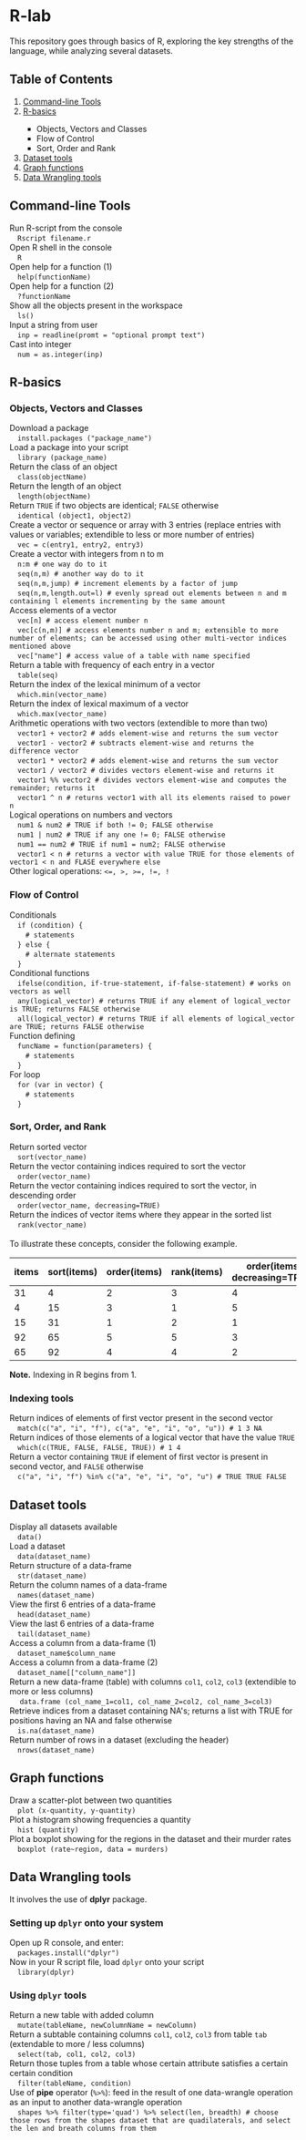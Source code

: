 # R-lab

This repository goes through basics of R, exploring the key strengths of the language, while analyzing several datasets.

## Table of Contents
<ol>
    <li> <a href="#command-line-tools"> Command-line Tools </a> </li>
    <li> <a href="#r-basics"> R-basics </a> </li>
        <ul type="square">
            <li>Objects, Vectors and Classes</li>
            <li>Flow of Control</li>
            <li>Sort, Order and Rank</li>
        </ul>
    <li> <a href="#dataset-tools"> Dataset tools </a> </li>
    <li> <a href="#graph-functions"> Graph functions </a> </li>
    <li> <a href="#data-wrangling-tools"> Data Wrangling tools </a> </li>
</ol>

## Command-line Tools
Run R-script from the console <br>
&emsp;`Rscript filename.r` <br>
Open R shell in the console <br> 
&emsp;`R` <br>
Open help for a function (1) <br>
&emsp;`help(functionName)` <br>
Open help for a function (2) <br>
&emsp;`?functionName` <br>
Show all the objects present in the workspace <br>
&emsp;`ls()` <br>
Input a string from user <br>
&emsp;`inp = readline(promt = "optional prompt text")` <br>
Cast into integer <br>
&emsp;`num = as.integer(inp)`


## R-basics
### Objects, Vectors and Classes
Download a package <br>
&emsp;`install.packages ("package_name")` <br>
Load a package into your script <br>
&emsp;`library (package_name)` <br>
Return the class of an object <br>
&emsp;`class(objectName)` <br>
Return the length of an object <br>
&emsp;`length(objectName)` <br>
Return `TRUE` if two objects are identical; `FALSE` otherwise <br>
&emsp;`identical (object1, object2)` <br>
Create a vector or sequence or array with 3 entries (replace entries with values or variables; extendible to less or more number of entries)<br>
&emsp;`vec = c(entry1, entry2, entry3)` <br>
Create a vector with integers from n to m <br>
&emsp;`n:m # one way do to it` <br>
&emsp;`seq(n,m) # another way do to it` <br>
&emsp;`seq(n,m,jump) # increment elements by a factor of jump` <br>
&emsp;`seq(n,m,length.out=l) # evenly spread out elements between n and m containing l elements incrementing by the same amount` <br>
Access elements of a vector <br>
&emsp;`vec[n] # access element number n` <br>
&emsp;`vec[c(n,m)] # access elements number n and m; extensible to more number of elements; can be accessed using other multi-vector indices mentioned above` <br>
&emsp;`vec["name"] # access value of a table with name specified` <br>
Return a table with frequency of each entry in a vector <br>
&emsp;`table(seq)` <br>
Return the index of the lexical minimum of a vector <br>
&emsp;`which.min(vector_name)` <br>
Return the index of lexical maximum of a vector <br>
&emsp;`which.max(vector_name)` <br>
Arithmetic operations with two vectors (extendible to more than two) <br>
&emsp;`vector1 + vector2 # adds element-wise and returns the sum vector` <br>
&emsp;`vector1 - vector2 # subtracts element-wise and returns the difference vector` <br>
&emsp;`vector1 * vector2 # adds element-wise and returns the sum vector` <br>
&emsp;`vector1 / vector2 # divides vectors element-wise and returns it` <br>
&emsp;`vector1 %% vector2 # divides vectors element-wise and computes the remainder; returns it` <br>
&emsp;`vector1 ^ n # returns vector1 with all its elements raised to power n` <br>
Logical operations on numbers and vectors <br>
&emsp;`num1 & num2 # TRUE if both != 0; FALSE otherwise` <br>
&emsp;`num1 | num2 # TRUE if any one != 0; FALSE otherwise` <br>
&emsp;`num1 == num2 # TRUE if num1 = num2; FALSE otherwise` <br>
&emsp;`vector1 < n # returns a vector with value TRUE for those elements of vector1 < n and FLASE everywhere else` <br>
Other logical operations: `<=, >, >=, !=, !` <br>

### Flow of Control
Conditionals <br>
&emsp;`if (condition) {` <br>
&emsp;&emsp;`# statements` <br>
&emsp;`} else {` <br>
&emsp;&emsp;`# alternate statements` <br>
&emsp;`}` <br>
Conditional functions <br>
&emsp;`ifelse(condition, if-true-statement, if-false-statement) # works on vectors as well` <br>
&emsp;`any(logical_vector) # returns TRUE if any element of logical_vector is TRUE; returns FALSE otherwise` <br>
&emsp;`all(logical_vector) # returns TRUE if all elements of logical_vector are TRUE; returns FALSE otherwise` <br>
Function defining <br>
&emsp;`funcName = function(parameters) {` <br>
&emsp;&emsp;`# statements` <br>
&emsp;`}` <br>
For loop <br>
&emsp;`for (var in vector) {` <br>
&emsp;&emsp;`# statements` <br>
&emsp;`}` <br>



### Sort, Order, and Rank
Return sorted vector <br>
&emsp;`sort(vector_name)` <br>
Return the vector containing indices required to sort the vector <br>
&emsp;`order(vector_name)` <br>
Return the vector containing indices required to sort the vector, in descending order <br>
&emsp;`order(vector_name, decreasing=TRUE)` <br>
Return the indices of vector items where they appear in the sorted list <br>
&emsp;`rank(vector_name)` <br> <br>
To illustrate these concepts, consider the following example.
<table>
    <thead>
        <th>items</th>
        <th>sort(items)</th>
        <th>order(items)</th>
        <th>rank(items)</th>
        <th>order(items, decreasing=TRUE)</th>
    </thead>
    <tr>
        <td>31</td>
        <td>4</td>
        <td>2</td>
        <td>3</td>
        <td>4</td>
    </tr>
    <tr>
        <td>4</td>
        <td>15</td>
        <td>3</td>
        <td>1</td>
        <td>5</td>
    </tr>
    <tr>
        <td>15</td>
        <td>31</td>
        <td>1</td>
        <td>2</td>
        <td>1</td>
    </tr>
    <tr>
        <td>92</td>
        <td>65</td>
        <td>5</td>
        <td>5</td>
        <td>3</td>
    </tr>
    <tr>
        <td>65</td>
        <td>92</td>
        <td>4</td>
        <td>4</td>
        <td>2</td>
    </tr>
</table>

**Note.** Indexing in R begins from 1.


### Indexing tools
Return indices of elements of first vector present in the second vector <br>
&emsp;`match(c("a", "i", "f"), c("a", "e", "i", "o", "u")) # 1 3 NA` <br>
Return indices of those elements of a logical vector that have the value `TRUE`<br>
&emsp;`which(c(TRUE, FALSE, FALSE, TRUE)) # 1 4` <br>
Return a vector containing `TRUE` if element of first vector is present in second vector, and `FALSE` otherwise <br>
&emsp;`c("a", "i", "f") %in% c("a", "e", "i", "o", "u") # TRUE TRUE FALSE` <br>



## Dataset tools
Display all datasets available <br>
&emsp;`data()` <br>
Load a dataset <br>
&emsp;`data(dataset_name)` <br>
Return structure of a data-frame <br>
&emsp;`str(dataset_name)` <br>
Return the column names of a data-frame <br>
&emsp;`names(dataset_name)` <br>
View the first 6 entries of a data-frame <br>
&emsp;`head(dataset_name)` <br>
View the last 6 entries of a data-frame <br>
&emsp;`tail(dataset_name)` <br>
Access a column from a data-frame (1) <br>
&emsp;`dataset_name$column_name` <br>
Access a column from a data-frame (2) <br>
&emsp;`dataset_name[["column_name"]]` <br>
Return a new data-frame (table) with columns `col1`, `col2`, `col3` (extendible to more or less columns) <br>
&emsp; `data.frame (col_name_1=col1, col_name_2=col2, col_name_3=col3)` <br>
Retrieve indices from a dataset containing NA's; returns a list with TRUE for positions having an NA and false otherwise <br>
&emsp;`is.na(dataset_name)`  <br>
Return number of rows in a dataset (excluding the header) <br>
&emsp;`nrows(dataset_name)`

## Graph functions
Draw a scatter-plot between two quantities <br>
&emsp;`plot (x-quantity, y-quantity)` <br>
Plot a histogram showing frequencies a quantity<br>
&emsp;`hist (quantity)` <br>
Plot a boxplot showing for the regions in the dataset and their murder rates <br>
&emsp;`boxplot (rate~region, data = murders)` <br>


## Data Wrangling tools
It involves the use of **dplyr** package.
### Setting up `dplyr` onto your system
Open up R console, and enter: <br>
&emsp;`packages.install("dplyr")` <br>
Now in your R script file, load `dplyr` onto your script <br>
&emsp;`library(dplyr)` <br>
### Using `dplyr` tools
Return a new table with added column <br>
&emsp;`mutate(tableName, newColumnName = newColumn)` <br>
Return a subtable containing columns `col1`, `col2`, `col3` from table `tab` (extendable to more / less columns) <br>
&emsp;`select(tab, col1, col2, col3)` <br>
Return those tuples from a table whose certain attribute satisfies a certain certain condition <br>
&emsp;`filter(tableName, condition)` <br>
Use of **pipe** operator (`%>%`): feed in the result of one data-wrangle operation as an input to another data-wrangle operation <br>
&emsp;`shapes %>% filter(type='quad') %>% select(len, breadth) # choose those rows from the shapes dataset that are quadilaterals, and select the len and breath columns from them`

